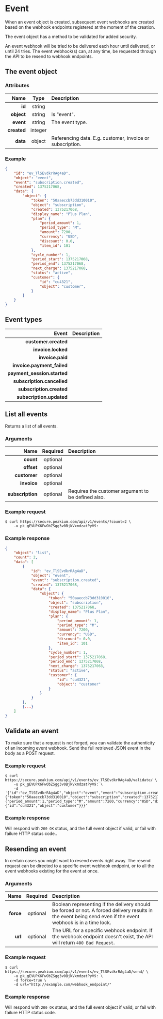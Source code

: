 Event
=====

When an event object is created, subsequent event webhooks are created based on the webhook endpoints registered at the moment of the creation.

The event object has a method to be validated for added security.

An event webhook will be tried to be delivered each hour until delivered, or until 24 tries. The event webhook(s) can, at any time, be requested through the API to be resend to webhook endpoints.

The event object
----------------

### Attributes

Name | Type | Description
--:|:-:|:--
**id** | string |
**object** | string | Is "event".
**event** | string | The event type.
**created** | integer |
**data** | object | Referencing data. E.g. customer, invoice or subscription.

### Example

```json
{
	"id": "ev_TlSEvdkrRAg4aD",
	"object": "event",
	"event": "subscription.created",
	"created": 1375217068,
	"data": {
		"object": {
			"token": "50aaeccb73dd310010",
			"object": "subscription",
			"created": 1375217068,
			"display_name": "Plus Plan",
			"plan": {
				"period_amount": 1,
				"period_type": "M",
				"amount": 7200,
				"currency": "USD",
				"discount": 0.0,
				"item_id": 101
			},
			"cycle_number": 1,
			"period_start": 1375217068,
			"period_end": 1375217068,
			"next_charge": 1375217068,
			"status": "active",
			"customer": {
				"id": "cu4321",
				"object": "customer",
			}
		}
	}
}
```

Event types
-----------

Event | Description
--:|:--
**customer.created** | 
**invoice.locked** | 
**invoice.paid** | 
**invoice.payment_failed** | 
**payment_session.started** | 
**subscription.cancelled** | 
**subscription.created** | 
**subscription.updated** | 


List all events
---------------
Returns a list of all events.

### Arguments

Name | Required | Description
--:|:-:|:--
**count** | optional |
**offset** | optional |
**customer** | optional |
**invoice** | optional |
**subscription** | optional | Requires the customer argument to be defined also.

### Example request

	$ curl https://secure.peakium.com/api/v1/events/?count=2 \
		-u pk_gEVUPX6FwObZSgg3v0BjkVxmdzatPyV9:

### Example response

```json
{
	"object": "list",
	"count": 2,
	"data": [
		{
			"id": "ev_TlSEvdkrRAg4aD",
			"object": "event",
			"event": "subscription.created",
			"created": 1375217068,
			"data": {
				"object": {
					"token": "50aaeccb73dd310010",
					"object": "subscription",
					"created": 1375217068,
					"display_name": "Plus Plan",
					"plan": {
						"period_amount": 1,
						"period_type": "M",
						"amount": 7200,
						"currency": "USD",
						"discount": 0.0,
						"item_id": 101
					},
					"cycle_number": 1,
					"period_start": 1375217068,
					"period_end": 1375217068,
					"next_charge": 1375217068,
					"status": "active",
					"customer": {
						"id": "cu4321",
						"object": "customer"
					}
				}
			}
		},
		{...}
	]
}
```

Validate an event
-----------------
To make sure that a request is not forged, you can validate the authenticity of an incoming event webhook. Send the full retrieved JSON event in the body as a POST request.

### Example request

	$ curl https://secure.peakium.com/api/v1/events/ev_TlSEvdkrRAg4aD/validate/ \
		-u pk_gEVUPX6FwObZSgg3v0BjkVxmdzatPyV9: \
		-d '{"id":"ev_TlSEvdkrRAg4aD","object":"event","event":"subscription.created","created":1375217068,"data":{"token":"50aaeccb73dd310010","object":"subscription","created":1375217068,"display_name":"PlusPlan","plan":{"period_amount":1,"period_type":"M","amount":7200,"currency":"USD","discount":0.0,"item_id":101},"cycle_number":1,"period_start":1375217068,"period_end":1375217068,"next_charge":1375217068,"status":"active","customer":{"id":"cu4321","object":"customer"}}}'

### Example response

Will respond with `200 OK` status, and the full event object if valid, or fail with failure HTTP status code..

Resending an event
------------------
In certain cases you might want to resend events right away. The resend request can be directed to a specific event webhook endpoint, or to all the event webhooks existing for the event at once.

### Arguments

Name | Required | Description
--:|:-:|:--
**force** | optional | Boolean representing if the delivery should be forced or not. A forced delivery results in the event being send even if the event webhook is in a time lock.
**url** | optional | The URL for a specific webhook endpoint. If the webhook endpoint doesn't exist, the API will return `400 Bad Request`.

### Example request

	$ curl https://secure.peakium.com/api/v1/events/ev_TlSEvdkrRAg4aD/send/ \
		-u pk_gEVUPX6FwObZSgg3v0BjkVxmdzatPyV9: \
		-d force=true \
		-d url="http://example.com/webhook_endpoint/"

### Example response

Will respond with `200 OK` status, and the full event object if valid, or fail with failure HTTP status code.